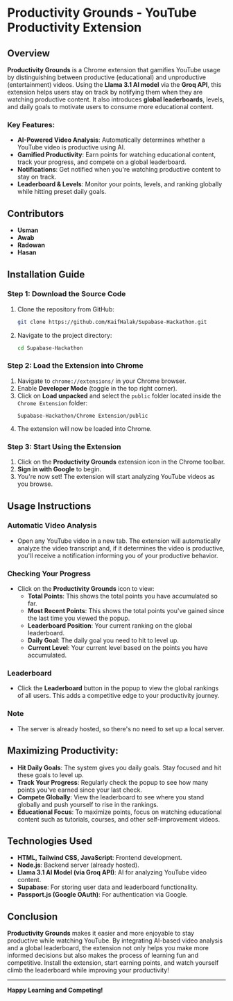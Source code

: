 # Productivity Grounds - YouTube Productivity Extension

## Overview

**Productivity Grounds** is a Chrome extension that gamifies YouTube usage by distinguishing between productive (educational) and unproductive (entertainment) videos. Using the **Llama 3.1 AI model** via the **Groq API**, this extension helps users stay on track by notifying them when they are watching productive content. It also introduces **global leaderboards**, levels, and daily goals to motivate users to consume more educational content.

### Key Features:

- **AI-Powered Video Analysis**: Automatically determines whether a YouTube video is productive using AI.
- **Gamified Productivity**: Earn points for watching educational content, track your progress, and compete on a global leaderboard.
- **Notifications**: Get notified when you're watching productive content to stay on track.
- **Leaderboard & Levels**: Monitor your points, levels, and ranking globally while hitting preset daily goals.

## Contributors

- **Usman**
- **Awab**
- **Radowan**
- **Hasan**

## Installation Guide

### Step 1: Download the Source Code

1. Clone the repository from GitHub:
   ```bash
   git clone https://github.com/KaifHalak/Supabase-Hackathon.git
   ```
2. Navigate to the project directory:
   ```bash
   cd Supabase-Hackathon
   ```

### Step 2: Load the Extension into Chrome

1. Navigate to `chrome://extensions/` in your Chrome browser.
2. Enable **Developer Mode** (toggle in the top right corner).
3. Click on **Load unpacked** and select the `public` folder located inside the `Chrome Extension` folder:
   ```
   Supabase-Hackathon/Chrome Extension/public
   ```
4. The extension will now be loaded into Chrome.

### Step 3: Start Using the Extension

1. Click on the **Productivity Grounds** extension icon in the Chrome toolbar.
2. **Sign in with Google** to begin.
3. You're now set! The extension will start analyzing YouTube videos as you browse.

## Usage Instructions

### Automatic Video Analysis

- Open any YouTube video in a new tab. The extension will automatically analyze the video transcript and, if it determines the video is productive, you'll receive a notification informing you of your productive behavior.

### Checking Your Progress

- Click on the **Productivity Grounds** icon to view:
  - **Total Points**: This shows the total points you have accumulated so far.
  - **Most Recent Points**: This shows the total points you've gained since the last time you viewed the popup.
  - **Leaderboard Position**: Your current ranking on the global leaderboard.
  - **Daily Goal**: The daily goal you need to hit to level up.
  - **Current Level**: Your current level based on the points you have accumulated.

### Leaderboard

- Click the **Leaderboard** button in the popup to view the global rankings of all users. This adds a competitive edge to your productivity journey.

### Note

- The server is already hosted, so there's no need to set up a local server.

## Maximizing Productivity:

- **Hit Daily Goals**: The system gives you daily goals. Stay focused and hit these goals to level up.
- **Track Your Progress**: Regularly check the popup to see how many points you've earned since your last check.
- **Compete Globally**: View the leaderboard to see where you stand globally and push yourself to rise in the rankings.
- **Educational Focus**: To maximize points, focus on watching educational content such as tutorials, courses, and other self-improvement videos.

## Technologies Used

- **HTML, Tailwind CSS, JavaScript**: Frontend development.
- **Node.js**: Backend server (already hosted).
- **Llama 3.1 AI Model (via Groq API)**: AI for analyzing YouTube video content.
- **Supabase**: For storing user data and leaderboard functionality.
- **Passport.js (Google OAuth)**: For authentication via Google.

## Conclusion

**Productivity Grounds** makes it easier and more enjoyable to stay productive while watching YouTube. By integrating AI-based video analysis and a global leaderboard, the extension not only helps you make more informed decisions but also makes the process of learning fun and competitive. Install the extension, start earning points, and watch yourself climb the leaderboard while improving your productivity!

---

**Happy Learning and Competing!**

